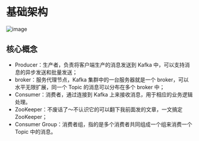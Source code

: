 # 基础架构
![image](https://github.com/user-attachments/assets/3150567a-d750-4494-a821-c63fc0bead74)
## 核心概念
- Producer：生产者，负责将客户端生产的消息发送到 Kafka 中，可以支持消息的异步发送和批量发送；  
- broker：服务代理节点，Kafka 集群中的一台服务器就是一个 broker，可以水平无限扩展，同一个 Topic 的消息可以分布在多个 broker 中；  
- Consumer：消费者，通过连接到 Kafka 上来接收消息，用于相应的业务逻辑处理。  
- ZooKeeper：不废话了～不认识它的可以翻下我前面发的文章，一文搞定 ZooKeeper；  
- Consumer Group：消费者组，指的是多个消费者共同组成一个组来消费一个 Topic 中的消息。  
